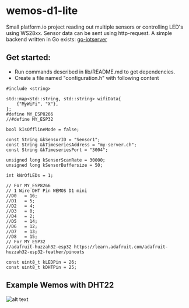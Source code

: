 # wemos-d1-lite
Small platform.io project reading out multiple sensors or controlling LED's using WS28xx.
Sensor data can be sent using http-request. A simple backend written in Go exists:
[go-iotserver](https://github.com/pat-rohn/go-iotedge)

## Get started:
- Run commands described in lib/README.md to get dependencies.
- Create a file named "configuration.h" with following content

```
#include <string>

std::map<std::string, std::string> wifiData{
    {"MyWiFi", "X"},
};
#define MY_ESP8266
//#define MY_ESP32

bool kIsOfflineMode = false;

const String &kSensorID = "Sensor1";
const String &kTimeseriesAddress = "my-server.ch";
const String &kTimeseriesPort = "3004";

unsigned long kSensorScanRate = 30000;
unsigned long kSensorBuffersize = 50;

int kNrOfLEDs = 1;

// For MY_ESP8266
// 1 Wire DHT Pin WEMOS D1 mini
//D0   = 16;
//D1   = 5;
//D2   = 4;
//D3   = 0;
//D4   = 2;
//D5   = 14;
//D6   = 12;
//D7   = 13;
//D8   = 15;
// For MY_ESP32
//adafruit-huzzah32-esp32 https://learn.adafruit.com/adafruit-huzzah32-esp32-feather/pinouts

const uint8_t kLEDPin = 26;
const uint8_t kDHTPin = 25;
```

## Example Wemos with DHT22
![alt text](https://raw.githubusercontent.com/pat-rohn/wemos-d1-lite/main/wemosd1dht22.png)
